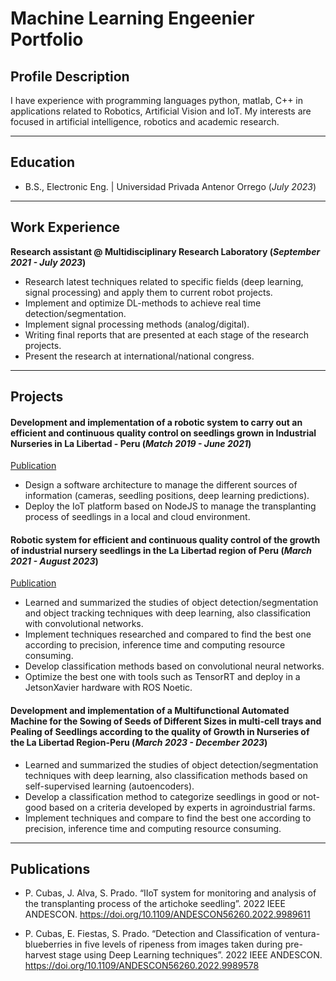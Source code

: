 # Machine Learning Engeenier Portfolio
## Profile Description
I have experience with programming languages python, matlab, C++ in applications related to Robotics, Artificial Vision and IoT. My interests are focused in artificial intelligence, robotics and academic research.

---
## Education
- B.S., Electronic Eng. | Universidad Privada Antenor Orrego (_July 2023_)

---
## Work Experience
**Research assistant @ Multidisciplinary Research Laboratory (_September 2021 - July 2023_)**
- Research latest techniques related to specific fields (deep learning, signal processing) and apply them to current robot projects.
- Implement and optimize DL-methods to achieve real time detection/segmentation.
- Implement signal processing methods (analog/digital).
- Writing final reports that are presented at each stage of the research projects.
- Present the research at international/national congress.

----
## Projects

#### Development and implementation of a robotic system to carry out an efficient and continuous quality control on seedlings grown in Industrial Nurseries in La Libertad - Peru (_Match 2019 - June 2021_)

[Publication](https://doi.org/10.1109/ANDESCON56260.2022.9989611)

- Design a software architecture to manage the different sources of information (cameras, seedling positions, deep learning predictions).
- Deploy the IoT platform based on NodeJS to manage the transplanting process of seedlings in a local and cloud environment.


#### Robotic system for efficient and continuous quality control of the growth of industrial nursery seedlings in the La Libertad region of Peru (_March 2021 - August 2023_)

[Publication](https://doi.org/10.1109/ANDESCON56260.2022.9989578)

- Learned and summarized the studies of object detection/segmentation and object tracking techniques with deep learning, also classification with convolutional networks.
- Implement techniques researched and compared to find the best one according to precision, inference time and computing resource consuming.
- Develop classification methods based on convolutional neural networks.
- Optimize the best one with tools such as TensorRT and deploy in a JetsonXavier hardware with ROS Noetic.

#### Development and implementation of a Multifunctional Automated Machine for the Sowing of Seeds of Different Sizes in multi-cell trays and Pealing of Seedlings according to the quality of Growth in Nurseries of the La Libertad Region-Peru (_March 2023 - December 2023_)

- Learned and summarized the studies of object detection/segmentation techniques with deep learning, also classification methods based on self-supervised learning (autoencoders).
- Develop a classification method to categorize seedlings in good or not-good based on a criteria developed by experts in agroindustrial farms.
- Implement techniques and compare to find the best one according to precision, inference time and computing resource consuming.

---

## Publications

- P. Cubas, J. Alva, S. Prado. “IIoT system for monitoring and analysis of the transplanting process of the artichoke seedling”. 2022 IEEE ANDESCON. https://doi.org/10.1109/ANDESCON56260.2022.9989611

- P. Cubas, E. Fiestas, S. Prado. “Detection and Classification of ventura-blueberries in five levels of ripeness from images taken during pre-harvest stage using Deep Learning techniques”. 2022 IEEE ANDESCON. https://doi.org/10.1109/ANDESCON56260.2022.9989578